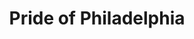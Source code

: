 ---
pid: ch111
title: Pride of Philadelphia
location_transcription: 
coordinates: "[-75.162967230414, 39.952319504917]"
zipcode: 
gen_neighborhood: 
neighborhood: 
outside_phl: 
age: '83'
age_range: 70+
instagram: 
image_file_name: ch_111.jpg
proposal_transcription: A group of philadelphians of all races adults + children in
  bronze, maybe 40 people
topic: Youth,Race Ethnicity
topic_summary: 0, 0, 0
type: Sculpture Statue
keywords_other: 
credit: Michael Fallon, Tara Ballytivnan - Sligo, Ireland
image_labels: 
twitter: 
facebook: 
permalink: "/monuments/ch111/"
layout: item-page
---